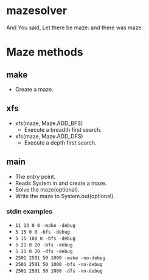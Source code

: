 # mazesolver
And You said, Let there be maze: and there was maze.

# Maze methods
## make
- Create a maze.

## xfs
- xfs(maze, Maze.ADD_BFS)
  - Execute a breadth first search.
- xfs(maze, Maze.ADD_DFS)
  - Execute a depth first search.

## main
- The entry point.
- Reads System.in and create a maze. 
- Solve the maze(optional).
- Write the maze to System.out(optional).

### stdin examples
- `11 13 0 0 -make -debug`
- `5 15 0 0 -bfs -debug`
- `5 15 100 0 -bfs -debug`
- `5 21 0 20 -bfs -debug`
- `5 21 0 20 -dfs -debug`
- `2501 2501 50 1000 -make -no-debug`
- `2501 2501 50 1000 -bfs -no-debug`
- `2501 2501 50 1000 -dfs -no-debug`

